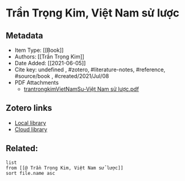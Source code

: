 # Trần Trọng Kim, Việt Nam sử lược

## Metadata

* Item Type: [[Book]]
* Authors: [[Trần Trọng Kim]]
* Date Added: [[2021-06-05]]
* Cite key: undefined
, #zotero, #literature-notes, #reference, #source/book , #created/2021/Jul/08
* PDF Attachments
	- [trantrongkimVietNamSu-Việt Nam sử lược.pdf](zotero://open-pdf/library/items/ZAGGHZ67)


##  Zotero links
* [Local library](zotero://select/items/1_YRK6EIEX)
* [Cloud library](http://zotero.org/users/2023153/items/YRK6EIEX)

## Related:
```dataview
list
from [[@ Trần Trọng Kim, Việt Nam sử lược]]
sort file.name asc
```